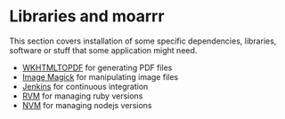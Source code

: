 # Libraries and moarrr

This section covers installation of some specific dependencies, libraries, software or stuff that some application might need.

- [WKHTMLTOPDF](wkhtmltopdf.md) for generating PDF files
- [Image Magick](image-magick.md) for manipulating image files
- [Jenkins](jenkins.md) for continuous integration
- [RVM](rvm.md) for managing ruby versions
- [NVM](nvm.md) for managing nodejs versions
